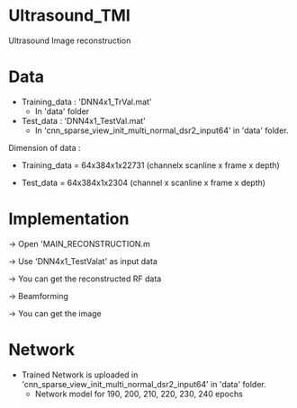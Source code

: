 # Ultrasound_TMI
Ultrasound Image reconstruction

Data
===============
* Training_data  :   'DNN4x1_TrVal.mat' 
  * In 'data' folder
* Test_data :  'DNN4x1_TestVal.mat'
  * In 'cnn_sparse_view_init_multi_normal_dsr2_input64' in 'data' folder.
  
       
Dimension of data : 

  * Training_data   =  64x384x1x22731  (channelx scanline x frame x depth)
  
  * Test_data   =   64x384x1x2304 (channel x scanline x frame x depth)
                        
Implementation
===============
-> Open 'MAIN_RECONSTRUCTION.m

-> Use 'DNN4x1_TestValat' as input data

-> You can get the reconstructed RF data

-> Beamforming

-> You can get the image

Network
===============
* Trained Network is uploaded in 'cnn_sparse_view_init_multi_normal_dsr2_input64' in 'data' folder.
  * Network model for 190, 200, 210, 220, 230, 240 epochs
